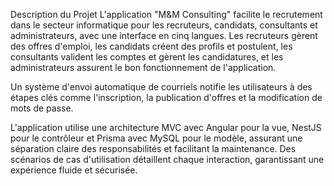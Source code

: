 Description du Projet
L'application "M&M Consulting" facilite le recrutement dans le secteur informatique pour les recruteurs, candidats, consultants et administrateurs, 
avec une interface en cinq langues. 
Les recruteurs gèrent des offres d'emploi, les candidats créent des profils et postulent, les consultants valident les comptes et gèrent les candidatures,
et les administrateurs assurent le bon fonctionnement de l'application.

Un système d'envoi automatique de courriels notifie les utilisateurs à des étapes clés comme l'inscription,
la publication d'offres et la modification de mots de passe.

L'application utilise une architecture MVC avec Angular pour la vue,
NestJS pour le contrôleur et Prisma avec MySQL pour le modèle,
assurant une séparation claire des responsabilités et facilitant la maintenance.
Des scénarios de cas d'utilisation détaillent chaque interaction,
garantissant une expérience fluide et sécurisée.
